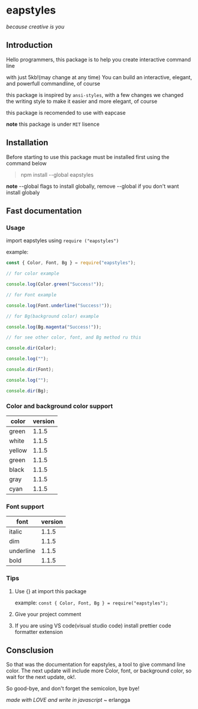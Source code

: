 # eapstyles

_because creative is you_

## Introduction

Hello programmers, this package is to help you create interactive command line

with just 5kb!(may change at any time) You can build an interactive, elegant, and powerfull commandline, of course

this package is inspired by `ansi-styles`, with a few changes we changed the writing style to make it easier and more elegant, of course

this package is recomended to use with eapcase

**note** this package is under `MIT` lisence

## Installation

Before starting to use this package must be installed first using the command below

> npm install --global eapstyles

**note** --global flags to install globally, remove --global if you don't want install globaly

## Fast documentation

### Usage

import eapstyles using `require ("eapstyles")`

example:

```javascript
const { Color, Font, Bg } = require("eapstyles");

// for color example

console.log(Color.green("Success!"));

// for Font example

console.log(Font.underline("Success!"));

// for Bg(background color) example

console.log(Bg.magenta("Success!"));

// for see other color, font, and Bg method ru this

console.dir(Color);

console.log("");

console.dir(Font);

console.log("");

console.dir(Bg);
```

### Color and background color support

| color  | version |
| ------ | ------- |
| green  | 1.1.5   |
| white  | 1.1.5   |
| yellow | 1.1.5   |
| green  | 1.1.5   |
| black  | 1.1.5   |
| gray   | 1.1.5   |
| cyan   | 1.1.5   |

### Font support

| font      | version |
| --------- | ------- |
| italic    | 1.1.5   |
| dim       | 1.1.5   |
| underline | 1.1.5   |
| bold      | 1.1.5   |

### Tips

1. Use {} at import this package

   example:
   `const { Color, Font, Bg } = require("eapstyles");`

2. Give your project comment

3. If you are using VS code(visual studio code) install prettier code formatter extension

## Consclusion

So that was the documentation for eapstyles, a tool to give command line color. The next update will include more Color, font, or background color, so wait for the next update, ok!.

So good-bye, and don't forget the semicolon, bye bye!

_made with LOVE and write in javascript_ ~ erlangga
